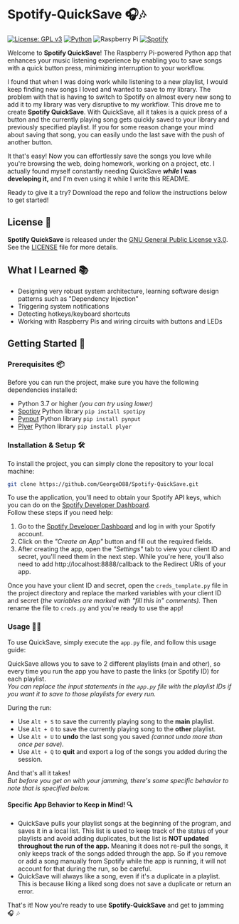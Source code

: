# Spotify-QuickSave :headphones::notes:
[![License: GPL v3](https://img.shields.io/badge/License-GPLv3-orange.svg)](https://www.gnu.org/licenses/gpl-3.0)
[![Python](https://img.shields.io/badge/python-3670A0?style=for-the-badge&logo=python&logoColor=ffdd54&style=flat)](https://www.python.org/)
![Raspberry Pi](https://img.shields.io/badge/-RaspberryPi-C51A4A?style=for-the-badge&logo=Raspberry-Pi)
[![Spotify](https://img.shields.io/badge/Spotify-1ED760?style=for-the-badge&logo=spotify&logoColor=white&style=flat)](https://developer.spotify.com/dashboard)

Welcome to **Spotify QuickSave**! The Raspberry Pi-powered Python app that enhances your music listening experience by enabling you to save songs with a quick button press, minimizing interruption to your workflow.

I found that when I was doing work while listening to a new playlist, I would keep finding new songs I loved and wanted to save to my library. The problem with that is having to switch to Spotify on almost every new song to add it to my library was very disruptive to my workflow. This drove me to create **Spotify QuickSave**. With QuickSave, all it takes is a quick press of a button and the currently playing song gets quickly saved to your library and previously specified playlist. If you for some reason change your mind about saving that song, you can easily undo the last save with the push of another button.

It that's easy! Now you can effortlessly save the songs you love while you're browsing the web, doing homework, working on a project, etc. I actually found myself constantly needing QuickSave **_while_ I was developing it,** and I'm even using it while I write this README.

Ready to give it a try? Download the repo and follow the instructions below to get started!

## License :penguin:
**Spotify QuickSave** is released under the [GNU General Public License v3.0](https://www.gnu.org/licenses/gpl-3.0.en.html). See the [LICENSE](LICENSE) file for more details.

## What I Learned :books:
- Designing very robust system architecture, learning software design patterns such as "Dependency Injection"
- Triggering system notifications
- Detecting hotkeys/keyboard shortcuts
- Working with Raspberry Pis and wiring circuits with buttons and LEDs

## Getting Started :rocket:

### Prerequisites :package:
Before you can run the project, make sure you have the following dependencies installed:
- Python 3.7 or higher _(you can try using lower)_
- [Spotipy](https://pypi.org/project/spotipy/) Python library `pip install spotipy`
- [Pynput](https://pypi.org/project/pynput/) Python library `pip install pynput`
- [Plyer](https://pypi.org/project/plyer/) Python library `pip install plyer`

### Installation & Setup :hammer_and_wrench:
To install the project, you can simply clone the repository to your local machine:
```bash
git clone https://github.com/GeorgeD88/Spotify-QuickSave.git
```

To use the application, you'll need to obtain your Spotify API keys, which you can do on the [Spotify Developer Dashboard](https://developer.spotify.com/dashboard).  
Follow these steps if you need help:
1. Go to the [Spotify Developer Dashboard](https://developer.spotify.com/dashboard) and log in with your Spotify account.
2. Click on the _"Create an App"_ button and fill out the required fields.
3. After creating the app, open the _"Settings"_ tab to view your client ID and secret, you'll need them in the next step. While you're here, you'll also need to add http://localhost:8888/callback to the Redirect URIs of your app.

Once you have your client ID and secret, open the `creds_template.py` file in the project directory and replace the marked variables with your client ID and secret (_the variables are marked with "fill this in" comments)._  Then rename the file to `creds.py` and you're ready to use the app!

### Usage :technologist:
To use QuickSave, simply execute the `app.py` file, and follow this usage guide:   

QuickSave allows you to save to 2 different playlists (main and other), so every time you run the app you have to paste the links (or Spotify ID) for each playlist.  
_You can replace the input statements in the `app.py` file with the playlist IDs if you want it to save to those playlists for every run._  

During the run:
- Use `Alt + S` to save the currently playing song to the **main** playlist.
- Use `Alt + O` to save the currently playing song to the **other** playlist.
- Use `Alt + U` to **undo** the last song you saved _(cannot undo more than once per save)._
- Use `Alt + Q` to **quit** and export a log of the songs you added during the session.

And that's all it takes!  
_But before you get on with your jamming, there's some specific behavior to note that is specified below._
#### Specific App Behavior to Keep in Mind! :mag:
- QuickSave pulls your playlist songs at the beginning of the program, and saves it in a local list. This list is used to keep track of the status of your playlists and avoid adding duplicates, but the list is **NOT updated throughout the run of the app.** Meaning it does not re-pull the songs, it only keeps track of the songs added through the app. So if you remove or add a song manually from Spotify while the app is running, it will not account for that during the run, so be careful.
- QuickSave will always like a song, even if it's a duplicate in a playlist. This is because liking a liked song does not save a duplicate or return an error.

That's it! Now you're ready to use **Spotify-QuickSave** and get to jamming :headphones: :notes:
